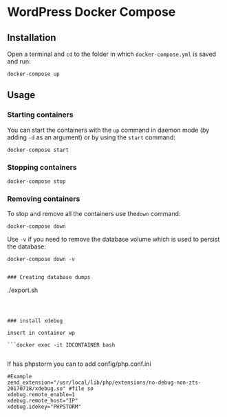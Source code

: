 #  WordPress Docker Compose


## Installation

Open a terminal and `cd` to the folder in which `docker-compose.yml` is saved and run:

```
docker-compose up
```
## Usage

### Starting containers

You can start the containers with the `up` command in daemon mode (by adding `-d` as an argument) or by using the `start` command:

```
docker-compose start
```

### Stopping containers

```
docker-compose stop
```

### Removing containers

To stop and remove all the containers use the`down` command:

```
docker-compose down
```

Use `-v` if you need to remove the database volume which is used to persist the database:

```
docker-compose down -v


### Creating database dumps

```
./export.sh
```



### install xdebug

insert in container wp

```docker exec -it IDCONTAINER bash
```

```pecl install xdebug-2.61
```
If has phpstorm you can to add config/php.conf.ini	

```
#Example
zend_extension="/usr/local/lib/php/extensions/no-debug-non-zts-20170718/xdebug.so" #file so
xdebug.remote_enable=1
xdebug.remote_host="IP"
xdebug.idekey="PHPSTORM"

```


